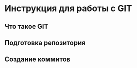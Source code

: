 # **Инструкция для работы с GIT**

## Что такое GIT

## Подготовка репозитория

## Создание коммитов